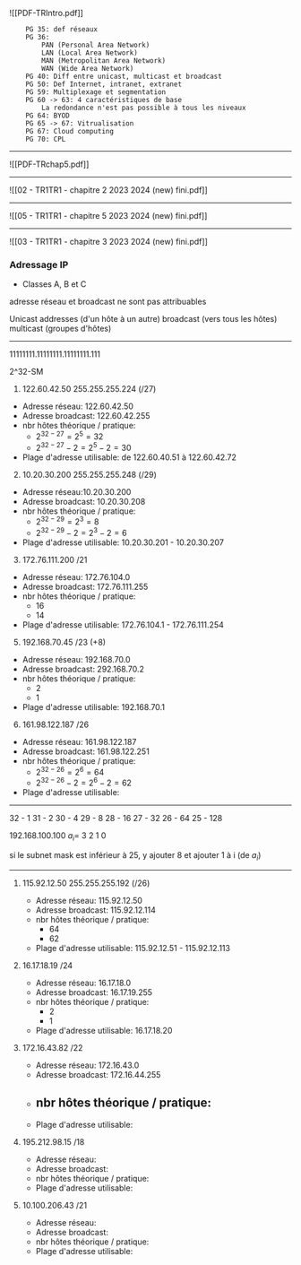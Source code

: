 
![[PDF-TRIntro.pdf]]


		PG 35: def réseaux
		PG 36:
			PAN (Personal Area Network)
			LAN (Local Area Network)
			MAN (Metropolitan Area Network)
			WAN (Wide Area Network)
		PG 40: Diff entre unicast, multicast et broadcast
		PG 50: Def Internet, intranet, extranet
		PG 59: Multiplexage et segmentation
		PG 60 -> 63: 4 caractéristiques de base
			La redondance n'est pas possible à tous les niveaux
		PG 64: BYOD
		PG 65 -> 67: Vitrualisation
		PG 67: Cloud computing
		PG 70: CPL

--- 

![[PDF-TRchap5.pdf]]


---


![[02 - TR1TR1 - chapitre 2 2023 2024 (new) fini.pdf]]

---

![[05 - TR1TR1 - chapitre 5 2023 2024 (new) fini.pdf]]

---

![[03 - TR1TR1 - chapitre 3 2023 2024 (new) fini.pdf]]



### Adressage IP

- Classes A, B et C

adresse réseau et broadcast ne sont pas attribuables

Unicast addresses (d'un hôte à un autre)
broadcast (vers tous les hôtes)
multicast (groupes d'hôtes)


---
11111111.11111111.11111111.111

2^32-SM

1. 122.60.42.50 255.255.255.224 (/27)

- Adresse réseau: 122.60.42.50
- Adresse broadcast: 122.60.42.255
- nbr hôtes théorique / pratique: 
	- $2^{32-27} = 2^{5} = 32$
	- $2^{32-27}-2 = 2^{5}-2 = 30$
- Plage d'adresse utilisable: de 122.60.40.51 à 122.60.42.72

2. 10.20.30.200 255.255.255.248 (/29)

- Adresse réseau:10.20.30.200
- Adresse broadcast: 10.20.30.208
- nbr hôtes théorique / pratique:
	- $2^{32-29} = 2^{3} = 8$
	- $2^{32-29} -2= 2^{3}-2 = 6$
- Plage d'adresse utilisable: 10.20.30.201 - 10.20.30.207 

3. 172.76.111.200 /21 

- Adresse réseau: 172.76.104.0
- Adresse broadcast: 172.76.111.255
- nbr hôtes théorique / pratique:
	- 16
	- 14
- Plage d'adresse utilisable: 172.76.104.1 - 172.76.111.254

5. 192.168.70.45 /23 (+8)

- Adresse réseau: 192.168.70.0
- Adresse broadcast: 292.168.70.2
- nbr hôtes théorique / pratique: 
	- 2
	- 1
- Plage d'adresse utilisable: 192.168.70.1

6. 161.98.122.187 /26

- Adresse réseau: 161.98.122.187
- Adresse broadcast: 161.98.122.251
- nbr hôtes théorique / pratique: 
	- $2^{32-26} = 2^{6} = 64$
	- $2^{32-26}-2 = 2^{6}-2 = 62$
- Plage d'adresse utilisable:


---

32 - 1
31 - 2
30 - 4
29 - 8
28 - 16
27 - 32
26 - 64
25 - 128


   192.168.100.100
$a_{i}$= 3     2     1     0

si le subnet mask est inférieur à 25, y ajouter 8 et ajouter 1 à i (de $a_{i}$)


---

1) 115.92.12.50 255.255.255.192 (/26)
	- Adresse réseau: 115.92.12.50
	- Adresse broadcast: 115.92.12.114
	- nbr hôtes théorique / pratique:
		- 64
		- 62
	- Plage d'adresse utilisable: 115.92.12.51 - 115.92.12.113

2) 16.17.18.19 /24
	- Adresse réseau: 16.17.18.0
	- Adresse broadcast: 16.17.19.255
	- nbr hôtes théorique / pratique:
		- 2
		- 1
	- Plage d'adresse utilisable: 16.17.18.20

3) 172.16.43.82 /22
	- Adresse réseau: 172.16.43.0
	- Adresse broadcast: 172.16.44.255
	- nbr hôtes théorique / pratique:
		- 
	- Plage d'adresse utilisable:

4) 195.212.98.15 /18
	- Adresse réseau:
	- Adresse broadcast:
	- nbr hôtes théorique / pratique:
	- Plage d'adresse utilisable:

5) 10.100.206.43 /21
	- Adresse réseau:
	- Adresse broadcast:
	- nbr hôtes théorique / pratique:
	- Plage d'adresse utilisable: